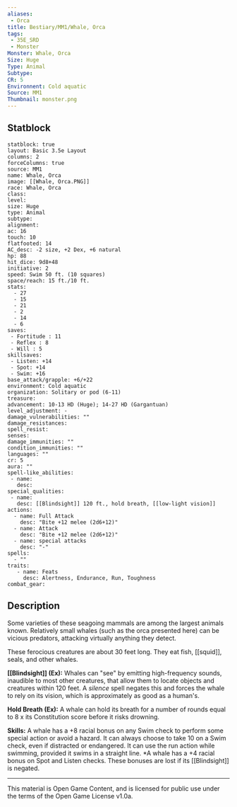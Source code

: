 ```yaml
---
aliases:
 - Orca
title: Bestiary/MM1/Whale, Orca
tags: 
 - 35E_SRD
 - Monster
Monster: Whale, Orca
Size: Huge
Type: Animal
Subtype: 
CR: 5
Environnent: Cold aquatic
Source: MM1
Thumbnail: monster.png
---
```


## Statblock

```statblock
statblock: true
layout: Basic 3.5e Layout
columns: 2
forceColumns: true
source: MM1 
name: Whale, Orca
image: [[Whale, Orca.PNG]]
race: Whale, Orca
class: 
level: 
size: Huge
type: Animal
subtype: 
alignment: 
ac: 16
touch: 10
flatfooted: 14
AC_desc: -2 size, +2 Dex, +6 natural
hp: 88
hit_dice: 9d8+48
initiative: 2
speed: Swim 50 ft. (10 squares)
space/reach: 15 ft./10 ft.
stats:
  - 27
  - 15
  - 21
  - 2
  - 14
  - 6
saves:
 - Fortitude : 11
 - Reflex : 8
 - Will : 5
skillsaves:
 - Listen: +14
 - Spot: +14
 - Swim: +16
base_attack/grapple: +6/+22
environment: Cold aquatic
organization: Solitary or pod (6-11)
treasure: 
advancement: 10-13 HD (Huge); 14-27 HD (Gargantuan)
level_adjustment: -
damage_vulnerabilities: ""
damage_resistances: 
spell_resist: 
senses: 
damage_immunities: ""
condition_immunities: ""
languages: ""
cr: 5
aura: ""
spell-like_abilities:
 - name: 
   desc: 
special_qualities:
 - name:
   desc: [[Blindsight]] 120 ft., hold breath, [[low-light vision]]
actions:
  - name: Full Attack
    desc: "Bite +12 melee (2d6+12)"
  - name: Attack
    desc: "Bite +12 melee (2d6+12)"
  - name: special attacks
    desc: "-"
spells:
  - ""
traits:
   - name: Feats
     desc: Alertness, Endurance, Run, Toughness
combat_gear:  
```

## Description



Some varieties of these seagoing mammals are among the largest animals known. Relatively small whales (such as the orca presented here) can be vicious predators, attacking virtually anything they detect.

These ferocious creatures are about 30 feet long. They eat fish, [[squid]], seals, and other whales.


**[[Blindsight]] (Ex):** Whales can "see" by emitting high-frequency sounds, inaudible to most other creatures, that allow them to locate objects and creatures within 120 feet. A *silence* spell negates this and forces the whale to rely on its vision, which is approximately as good as a human's.


**Hold Breath (Ex):** A whale can hold its breath for a number of rounds equal to 8 x its Constitution score before it risks drowning.


**Skills:** A whale has a +8 racial bonus on any Swim check to perform some special action or avoid a hazard. It can always choose to take 10 on a Swim check, even if distracted or endangered. It can use the run action while swimming, provided it swims in a straight line. *A whale has a +4 racial bonus on Spot and Listen checks. These bonuses are lost if its [[Blindsight]] is negated.

---

This material is Open Game Content, and is licensed for public use under the terms of the Open Game License v1.0a.
